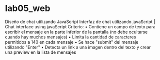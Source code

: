 # lab05_web
Diseño de chat utilizando JavaScript
Interfaz de chat utilizando javaScript | Chat interface using javaScript 
Criterio:
• Contiene un campo de texto para escribir el mensaje en la parte inferior de la pantalla (no debe ocultarse cuando hay muchos mensajes)
• Limita la cantidad de caracteres permitidos a 140 en cada mensaje 
• Se hace "submit" del mensaje utilizando "Enter" 
• Detecta un link a una imagen dentro del texto y crear una preview en la lista de mensajes
